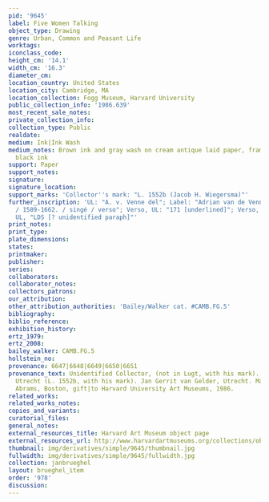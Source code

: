 ```yaml
---
pid: '9645'
label: Five Women Talking
object_type: Drawing
genre: Urban, Common and Peasant Life
worktags:
iconclass_code:
height_cm: '14.1'
width_cm: '16.3'
diameter_cm:
location_country: United States
location_city: Cambridge, MA
location_collection: Fogg Museum, Harvard University
public_collection_info: '1986.639'
most_recent_sale_notes:
private_collection_info:
collection_type: Public
realdate:
medium: Ink|Ink Wash
medium_notes: Brown ink and gray wash on cream antique laid paper, framing line in
  black ink
support: Paper
support_notes:
signature:
signature_location:
support_marks: 'Collector''s mark: "L. 1552b (Jacob H. Wiegersma)"'
further_inscription: 'UL: "A. v. Venne del"; Label: "Adrian van de Venne [underlined]
  / 1589-1662. / singé / verso"; Verso, UL: "171 [underlined]"; Verso, UL: "D"; Verso,
  UL, "LDS [? unidentified paraph]"'
print_notes:
print_type:
plate_dimensions:
states:
printmaker:
publisher:
series:
collaborators:
collaborator_notes:
collectors_patrons:
our_attribution:
other_attribution_authorities: 'Bailey/Walker cat. #CAMB.FG.5'
bibliography:
biblio_reference:
exhibition_history:
ertz_1979:
ertz_2008:
bailey_walker: CAMB.FG.5
hollstein_no:
provenance: 6647|6648|6649|6650|6651
provenance_text: Unidentified Collector, (not in Lugt, with his mark). Jacob H. Wiegersma,
  Utrecht (L. 1552b, with his mark). Jan Gerrit van Gelder, Utrecht. Maida and George
  Abrams, Boston, gift|to Harvard University Art Museums, 1986.
related_works:
related_works_notes:
copies_and_variants:
curatorial_files:
general_notes:
external_resources_title: Harvard Art Museum object page
external_resources_url: http://www.harvardartmuseums.org/collections/object/294417
thumbnail: img/derivatives/simple/9645/thumbnail.jpg
fullwidth: img/derivatives/simple/9645/fullwidth.jpg
collection: janbrueghel
layout: brueghel_item
order: '978'
discussion:
---
```

